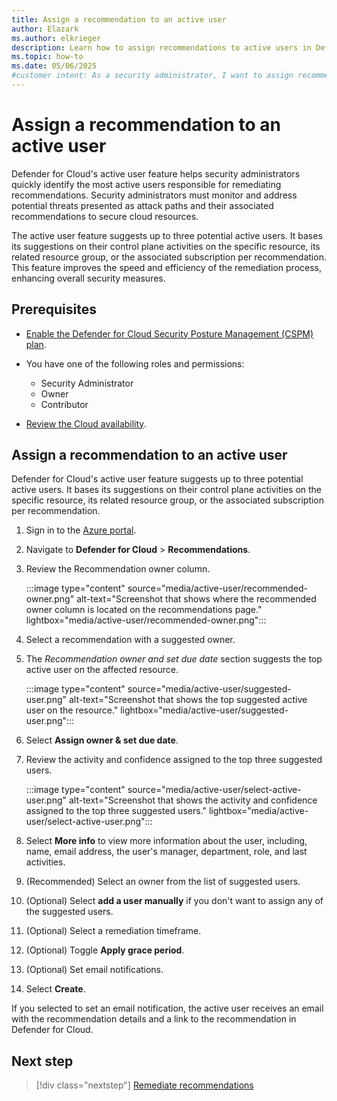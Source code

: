 ```yaml
---
title: Assign a recommendation to an active user
author: Elazark
ms.author: elkrieger
description: Learn how to assign recommendations to active users in Defender for Cloud to enhance security and streamline remediation processes.
ms.topic: how-to
ms.date: 05/06/2025
#customer intent: As a security administrator, I want to assign recommendations to active users in Defender for Cloud to enhance security and streamline remediation processes.
---
```


# Assign a recommendation to an active user

Defender for Cloud's active user feature helps security administrators quickly identify the most active users responsible for remediating recommendations. Security administrators must monitor and address potential threats presented as attack paths and their associated recommendations to secure cloud resources.

The active user feature suggests up to three potential active users. It bases its suggestions on their control plane activities on the specific resource, its related resource group, or the associated subscription per recommendation. This feature improves the speed and efficiency of the remediation process, enhancing overall security measures.

## Prerequisites

- [Enable the Defender for Cloud Security Posture Management (CSPM) plan](tutorial-enable-cspm-plan.md).

- You have one of the following roles and permissions: 
  - Security Administrator
  - Owner
  - Contributor

- [Review the Cloud availability](support-matrix-cloud-environment.md).

## Assign a recommendation to an active user

Defender for Cloud's active user feature suggests up to three potential active users. It bases its suggestions on their control plane activities on the specific resource, its related resource group, or the associated subscription per recommendation.

1. Sign in to the [Azure portal](https://portal.azure.com/).

1. Navigate to **Defender for Cloud** > **Recommendations**.

1. Review the Recommendation owner column.

    :::image type="content" source="media/active-user/recommended-owner.png" alt-text="Screenshot that shows where the recommended owner column is located on the recommendations page." lightbox="media/active-user/recommended-owner.png":::

1. Select a recommendation with a suggested owner.

1. The *Recommendation owner and set due date* section suggests the top active user on the affected resource.

    :::image type="content" source="media/active-user/suggested-user.png" alt-text="Screenshot that shows the top suggested active user on the resource." lightbox="media/active-user/suggested-user.png":::

1. Select **Assign owner & set due date**.

1. Review the activity and confidence assigned to the top three suggested users.

    :::image type="content" source="media/active-user/select-active-user.png" alt-text="Screenshot that shows the activity and confidence assigned to the top three suggested users." lightbox="media/active-user/select-active-user.png":::

1. Select **More info** to view more information about the user, including, name, email address, the user's manager, department, role, and last activities.

1. (Recommended) Select an owner from the list of suggested users.

1. (Optional) Select **add a user manually** if you don't want to assign any of the suggested users.

1. (Optional) Select a remediation timeframe.

1. (Optional) Toggle **Apply grace period**.

1. (Optional) Set email notifications.

1. Select **Create**.

If you selected to set an email notification, the active user receives an email with the recommendation details and a link to the recommendation in Defender for Cloud.

## Next step

> [!div class="nextstep"]
> [Remediate recommendations](implement-security-recommendations.md)
